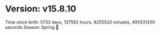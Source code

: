 # Version: v15.8.10
Time since birth: 5733 days, 137592 hours, 8255520 minutes, 495331200 seconds
Season: Spring 🌸
